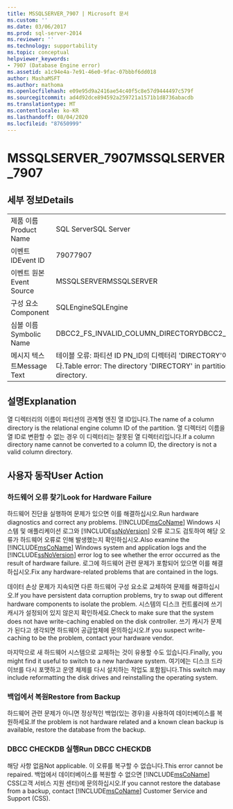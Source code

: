 ```yaml
---
title: MSSQLSERVER_7907 | Microsoft 문서
ms.custom: ''
ms.date: 03/06/2017
ms.prod: sql-server-2014
ms.reviewer: ''
ms.technology: supportability
ms.topic: conceptual
helpviewer_keywords:
- 7907 (Database Engine error)
ms.assetid: a1c94e4a-7e91-46e0-9fac-07bbbf6dd018
author: MashaMSFT
ms.author: mathoma
ms.openlocfilehash: e09e95d9a2416ae54c40f5c8e57d9444497c579f
ms.sourcegitcommit: ad4d92dce894592a259721a1571b1d8736abacdb
ms.translationtype: MT
ms.contentlocale: ko-KR
ms.lasthandoff: 08/04/2020
ms.locfileid: "87650999"
---
```

# <a name="mssqlserver_7907"></a><span data-ttu-id="ef61c-102">MSSQLSERVER_7907</span><span class="sxs-lookup"><span data-stu-id="ef61c-102">MSSQLSERVER_7907</span></span>
    
## <a name="details"></a><span data-ttu-id="ef61c-103">세부 정보</span><span class="sxs-lookup"><span data-stu-id="ef61c-103">Details</span></span>  
  
|||  
|-|-|  
|<span data-ttu-id="ef61c-104">제품 이름</span><span class="sxs-lookup"><span data-stu-id="ef61c-104">Product Name</span></span>|<span data-ttu-id="ef61c-105">SQL Server</span><span class="sxs-lookup"><span data-stu-id="ef61c-105">SQL Server</span></span>|  
|<span data-ttu-id="ef61c-106">이벤트 ID</span><span class="sxs-lookup"><span data-stu-id="ef61c-106">Event ID</span></span>|<span data-ttu-id="ef61c-107">7907</span><span class="sxs-lookup"><span data-stu-id="ef61c-107">7907</span></span>|  
|<span data-ttu-id="ef61c-108">이벤트 원본</span><span class="sxs-lookup"><span data-stu-id="ef61c-108">Event Source</span></span>|<span data-ttu-id="ef61c-109">MSSQLSERVER</span><span class="sxs-lookup"><span data-stu-id="ef61c-109">MSSQLSERVER</span></span>|  
|<span data-ttu-id="ef61c-110">구성 요소</span><span class="sxs-lookup"><span data-stu-id="ef61c-110">Component</span></span>|<span data-ttu-id="ef61c-111">SQLEngine</span><span class="sxs-lookup"><span data-stu-id="ef61c-111">SQLEngine</span></span>|  
|<span data-ttu-id="ef61c-112">심볼 이름</span><span class="sxs-lookup"><span data-stu-id="ef61c-112">Symbolic Name</span></span>|<span data-ttu-id="ef61c-113">DBCC2_FS_INVALID_COLUMN_DIRECTORY</span><span class="sxs-lookup"><span data-stu-id="ef61c-113">DBCC2_FS_INVALID_COLUMN_DIRECTORY</span></span>|  
|<span data-ttu-id="ef61c-114">메시지 텍스트</span><span class="sxs-lookup"><span data-stu-id="ef61c-114">Message Text</span></span>|<span data-ttu-id="ef61c-115">테이블 오류: 파티션 ID PN_ID의 디렉터리 'DIRECTORY'이(가) 잘못된 FileStream 디렉터리입니다.</span><span class="sxs-lookup"><span data-stu-id="ef61c-115">Table error: The directory 'DIRECTORY' in partition ID PN_ID is not a valid Filestream directory.</span></span>|  
  
## <a name="explanation"></a><span data-ttu-id="ef61c-116">설명</span><span class="sxs-lookup"><span data-stu-id="ef61c-116">Explanation</span></span>  
 <span data-ttu-id="ef61c-117">열 디렉터리의 이름이 파티션의 관계형 엔진 열 ID입니다.</span><span class="sxs-lookup"><span data-stu-id="ef61c-117">The name of a column directory is the relational engine column ID of the partition.</span></span> <span data-ttu-id="ef61c-118">열 디렉터리 이름을 열 ID로 변환할 수 없는 경우 이 디렉터리는 잘못된 열 디렉터리입니다.</span><span class="sxs-lookup"><span data-stu-id="ef61c-118">If a column directory name cannot be converted to a column ID, the directory is not a valid column directory.</span></span>  
  
## <a name="user-action"></a><span data-ttu-id="ef61c-119">사용자 동작</span><span class="sxs-lookup"><span data-stu-id="ef61c-119">User Action</span></span>  
  
### <a name="look-for-hardware-failure"></a><span data-ttu-id="ef61c-120">하드웨어 오류 찾기</span><span class="sxs-lookup"><span data-stu-id="ef61c-120">Look for Hardware Failure</span></span>  
 <span data-ttu-id="ef61c-121">하드웨어 진단을 실행하여 문제가 있으면 이를 해결하십시오.</span><span class="sxs-lookup"><span data-stu-id="ef61c-121">Run hardware diagnostics and correct any problems.</span></span> <span data-ttu-id="ef61c-122">[!INCLUDE[msCoName](../../includes/msconame-md.md)] Windows 시스템 및 애플리케이션 로그와 [!INCLUDE[ssNoVersion](../../includes/ssnoversion-md.md)] 오류 로그도 검토하여 해당 오류가 하드웨어 오류로 인해 발생했는지 확인하십시오.</span><span class="sxs-lookup"><span data-stu-id="ef61c-122">Also examine the [!INCLUDE[msCoName](../../includes/msconame-md.md)] Windows system and application logs and the [!INCLUDE[ssNoVersion](../../includes/ssnoversion-md.md)] error log to see whether the error occurred as the result of hardware failure.</span></span> <span data-ttu-id="ef61c-123">로그에 하드웨어 관련 문제가 포함되어 있으면 이를 해결하십시오.</span><span class="sxs-lookup"><span data-stu-id="ef61c-123">Fix any hardware-related problems that are contained in the logs.</span></span>  
  
 <span data-ttu-id="ef61c-124">데이터 손상 문제가 지속되면 다른 하드웨어 구성 요소로 교체하여 문제를 해결하십시오.</span><span class="sxs-lookup"><span data-stu-id="ef61c-124">If you have persistent data corruption problems, try to swap out different hardware components to isolate the problem.</span></span> <span data-ttu-id="ef61c-125">시스템의 디스크 컨트롤러에 쓰기 캐시가 설정되어 있지 않은지 확인하세요.</span><span class="sxs-lookup"><span data-stu-id="ef61c-125">Check to make sure that the system does not have write-caching enabled on the disk controller.</span></span> <span data-ttu-id="ef61c-126">쓰기 캐시가 문제가 된다고 생각되면 하드웨어 공급업체에 문의하십시오.</span><span class="sxs-lookup"><span data-stu-id="ef61c-126">If you suspect write-caching to be the problem, contact your hardware vendor.</span></span>  
  
 <span data-ttu-id="ef61c-127">마지막으로 새 하드웨어 시스템으로 교체하는 것이 유용할 수도 있습니다.</span><span class="sxs-lookup"><span data-stu-id="ef61c-127">Finally, you might find it useful to switch to a new hardware system.</span></span> <span data-ttu-id="ef61c-128">여기에는 디스크 드라이브를 다시 포맷하고 운영 체제를 다시 설치하는 작업도 포함됩니다.</span><span class="sxs-lookup"><span data-stu-id="ef61c-128">This switch may include reformatting the disk drives and reinstalling the operating system.</span></span>  
  
### <a name="restore-from-backup"></a><span data-ttu-id="ef61c-129">백업에서 복원</span><span class="sxs-lookup"><span data-stu-id="ef61c-129">Restore from Backup</span></span>  
 <span data-ttu-id="ef61c-130">하드웨어 관련 문제가 아니면 정상적인 백업(있는 경우)을 사용하여 데이터베이스를 복원하세요.</span><span class="sxs-lookup"><span data-stu-id="ef61c-130">If the problem is not hardware related and a known clean backup is available, restore the database from the backup.</span></span>  
  
### <a name="run-dbcc-checkdb"></a><span data-ttu-id="ef61c-131">DBCC CHECKDB 실행</span><span class="sxs-lookup"><span data-stu-id="ef61c-131">Run DBCC CHECKDB</span></span>  
 <span data-ttu-id="ef61c-132">해당 사항 없음</span><span class="sxs-lookup"><span data-stu-id="ef61c-132">Not applicable.</span></span> <span data-ttu-id="ef61c-133">이 오류를 복구할 수 없습니다.</span><span class="sxs-lookup"><span data-stu-id="ef61c-133">This error cannot be repaired.</span></span> <span data-ttu-id="ef61c-134">백업에서 데이터베이스를 복원할 수 없으면 [!INCLUDE[msCoName](../../includes/msconame-md.md)] CSS(고객 서비스 지원 센터)에 문의하십시오.</span><span class="sxs-lookup"><span data-stu-id="ef61c-134">If you cannot restore the database from a backup, contact [!INCLUDE[msCoName](../../includes/msconame-md.md)] Customer Service and Support (CSS).</span></span>  
  
  
